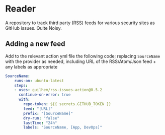 # Reader

A repository to track third party (RSS) feeds for various security sites as GitHub issues. Quite Noisy.



## Adding a new feed

Add to the relevant action yml file the following code; replacing `SourceName` with the provider as needed, including URL of the RSS/Atom/Json feed + any labels as appropriate

```yaml
SourceName:
    runs-on: ubuntu-latest
    steps:
    - uses: guilhem/rss-issues-action@0.5.2
      continue-on-error: true
      with:
        repo-token: ${{ secrets.GITHUB_TOKEN }}
        feed: "[URL]"
        prefix: "[SourceName]"
        dry-run: "false"
        lastTime: "24h"
        labels: "SourceName, [App, DevOps]" 
```
